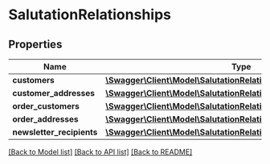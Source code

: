 # SalutationRelationships

## Properties
Name | Type | Description | Notes
------------ | ------------- | ------------- | -------------
**customers** | [**\Swagger\Client\Model\SalutationRelationshipsCustomers**](SalutationRelationshipsCustomers.md) |  | [optional] 
**customer_addresses** | [**\Swagger\Client\Model\SalutationRelationshipsCustomerAddresses**](SalutationRelationshipsCustomerAddresses.md) |  | [optional] 
**order_customers** | [**\Swagger\Client\Model\SalutationRelationshipsOrderCustomers**](SalutationRelationshipsOrderCustomers.md) |  | [optional] 
**order_addresses** | [**\Swagger\Client\Model\SalutationRelationshipsOrderAddresses**](SalutationRelationshipsOrderAddresses.md) |  | [optional] 
**newsletter_recipients** | [**\Swagger\Client\Model\SalutationRelationshipsNewsletterRecipients**](SalutationRelationshipsNewsletterRecipients.md) |  | [optional] 

[[Back to Model list]](../../README.md#documentation-for-models) [[Back to API list]](../../README.md#documentation-for-api-endpoints) [[Back to README]](../../README.md)


